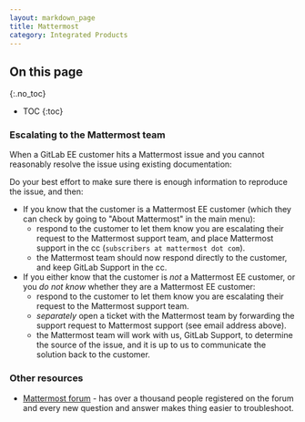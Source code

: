 ```yaml
---
layout: markdown_page
title: Mattermost
category: Integrated Products
---
```


## On this page
{:.no_toc}

- TOC
{:toc}

### Escalating to the Mattermost team

When a GitLab EE customer hits a Mattermost issue and you cannot reasonably resolve the issue using existing documentation:

Do your best effort to make sure there is enough information to reproduce the issue, and then:

- If you know that the customer is a Mattermost EE customer (which they can check by going to "About Mattermost" in the main menu):
   - respond to the customer to let them know you are escalating their request to the Mattermost support team, and place Mattermost support in the cc (`subscribers at mattermost dot com`).
   - the Mattermost team should now respond directly to the customer, and keep GitLab Support in the cc.
- If you either know that the customer is _not_ a Mattermost EE customer, or you _do not know_ whether they are a Mattermost EE customer:
   - respond to the customer to let them know you are escalating their request to the Mattermost support team.
   - _separately_ open a ticket with the Mattermost team by forwarding the support request to Mattermost support (see email address above).
   - the Mattermost team will work with us, GitLab Support, to determine the source of the issue, and it is up to us to communicate the solution back to the customer.

### Other resources

- [Mattermost forum](http://forum.mattermost.org/c/general/gitlab/index.html.md) - has over a thousand people registered on the forum and every new question and answer makes thing easier to troubleshoot.
